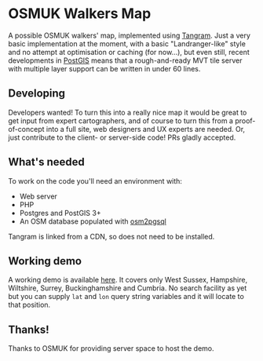 # OSMUK Walkers Map

A possible OSMUK walkers' map, implemented using [Tangram](https://github.com/tangrams/tangram). Just a very basic implementation at the moment, with a basic "Landranger-like" style and no attempt at optimisation or caching (for now...), but even still, recent developments in [PostGIS](https://postgis.net) means that a rough-and-ready MVT tile server with multiple layer support can be written in under 60 lines.

## Developing

Developers wanted! To turn this into a really nice map it would be great to get input from expert cartographers, and of course to turn this from a proof-of-concept into a full site, web designers and UX experts are needed. Or, just contribute to the client- or server-side code! PRs gladly accepted.

## What's needed

To work on the code you'll need an environment with:

- Web server
- PHP
- Postgres and PostGIS 3+
- An OSM database populated with [osm2pgsql](https://osm2pgsql.org)

Tangram is linked from a CDN, so does not need to be installed.

## Working demo

A working demo is available [here](http://35.177.54.109). It covers only West Sussex, Hampshire, Wiltshire, Surrey, Buckinghamshire and Cumbria. No search facility as yet but you can supply `lat` and `lon` query string variables and it will locate to that position.

## Thanks!

Thanks to OSMUK for providing server space to host the demo.
